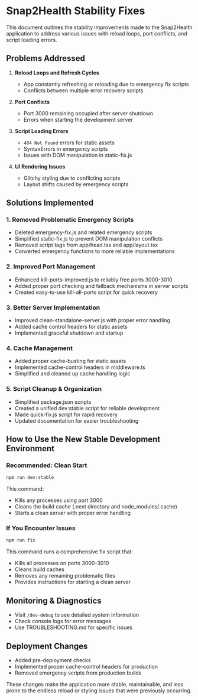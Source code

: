 # Snap2Health Stability Fixes

This document outlines the stability improvements made to the Snap2Health application to address various issues with reload loops, port conflicts, and script loading errors.

## Problems Addressed

1. **Reload Loops and Refresh Cycles**
   - App constantly refreshing or reloading due to emergency fix scripts
   - Conflicts between multiple error recovery scripts

2. **Port Conflicts**
   - Port 3000 remaining occupied after server shutdown
   - Errors when starting the development server

3. **Script Loading Errors**
   - `404 Not Found` errors for static assets
   - SyntaxErrors in emergency scripts
   - Issues with DOM manipulation in static-fix.js

4. **UI Rendering Issues**
   - Glitchy styling due to conflicting scripts
   - Layout shifts caused by emergency scripts

## Solutions Implemented

### 1. Removed Problematic Emergency Scripts

- Deleted emergency-fix.js and related emergency scripts
- Simplified static-fix.js to prevent DOM manipulation conflicts
- Removed script tags from app/head.tsx and app/layout.tsx
- Converted emergency functions to more reliable implementations

### 2. Improved Port Management

- Enhanced kill-ports-improved.js to reliably free ports 3000-3010
- Added proper port checking and fallback mechanisms in server scripts
- Created easy-to-use kill-all-ports script for quick recovery

### 3. Better Server Implementation

- Improved clean-standalone-server.js with proper error handling
- Added cache control headers for static assets
- Implemented graceful shutdown and startup

### 4. Cache Management

- Added proper cache-busting for static assets
- Implemented cache-control headers in middleware.ts
- Simplified and cleaned up cache handling logic

### 5. Script Cleanup & Organization

- Simplified package.json scripts
- Created a unified dev:stable script for reliable development
- Made quick-fix.js script for rapid recovery
- Updated documentation for easier troubleshooting

## How to Use the New Stable Development Environment

### Recommended: Clean Start

```bash
npm run dev:stable
```

This command:
- Kills any processes using port 3000
- Cleans the build cache (.next directory and node_modules/.cache)
- Starts a clean server with proper error handling

### If You Encounter Issues

```bash
npm run fix
```

This command runs a comprehensive fix script that:
- Kills all processes on ports 3000-3010
- Cleans build caches
- Removes any remaining problematic files
- Provides instructions for starting a clean server

## Monitoring & Diagnostics

- Visit `/dev-debug` to see detailed system information
- Check console logs for error messages
- Use TROUBLESHOOTING.md for specific issues

## Deployment Changes

- Added pre-deployment checks
- Implemented proper cache-control headers for production
- Removed emergency scripts from production builds

These changes make the application more stable, maintainable, and less prone to the endless reload or styling issues that were previously occurring. 